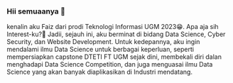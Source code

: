 ### Hii semuaanya 👋 
kenalin aku Faiz dari prodi Teknologi Informasi UGM 2023😁. Apa aja sih Interest-ku?🧐 Jadii, sejauh ini, aku berminat di bidang Data Science, Cyber Security, dan Website Development. Untuk kedepannya, aku ingin mendalami ilmu Data Science untuk berbagai keperluan, seperti mempersiapkan capstone DTETI FT UGM sejak dini, membekali diri dalan menghadapi Data Science Competition, dan juga menguasai ilmu Data Science yang akan banyak diaplikasikan di Industri mendatang. 

<!--
**fahmifaiz25/fahmifaiz25** is a ✨ _special_ ✨ repository because its `README.md` (this file) appears on your GitHub profile.

Here are some ideas to get you started:

- 🔭 I’m currently working on ...
- 🌱 I’m currently learning ...
- 👯 I’m looking to collaborate on ...
- 🤔 I’m looking for help with ...
- 💬 Ask me about ...
- 📫 How to reach me: ...
- 😄 Pronouns: ...
- ⚡ Fun fact: ...
-->
